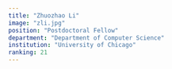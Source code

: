 ```yaml
---
title: "Zhuozhao Li"
image: "zli.jpg"
position: "Postdoctoral Fellow"
department: "Department of Computer Science"
institution: "University of Chicago"
ranking: 21
---
```

